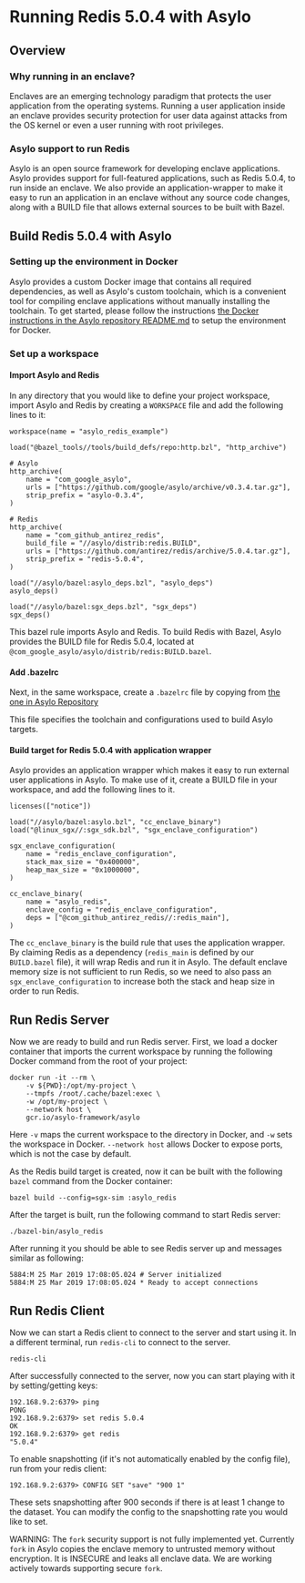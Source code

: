 # Running Redis 5.0.4 with Asylo

## Overview

### Why running in an enclave?

Enclaves are an emerging technology paradigm that protects the user application
from the operating systems. Running a user application inside an enclave
provides security protection for user data against attacks from the OS kernel or
even a user running with root privileges.

### Asylo support to run Redis

Asylo is an open source framework for developing enclave applications. Asylo
provides support for full-featured applications, such as Redis 5.0.4, to run
inside an enclave. We also provide an application-wrapper to make it easy to run
an application in an enclave without any source code changes, along with a BUILD
file that allows external sources to be built with Bazel.

## Build Redis 5.0.4 with Asylo

### Setting up the environment in Docker

Asylo provides a custom Docker image that contains all required dependencies, as
well as Asylo's custom toolchain, which is a convenient tool for compiling
enclave applications without manually installing the toolchain. To get started,
please follow the instructions
[the Docker instructions in the Asylo repository README.md](https://github.com/google/asylo/blob/master/README.md)
to setup the environment for Docker.

### Set up a workspace

#### Import Asylo and Redis

In any directory that you would like to define your project workspace, import
Asylo and Redis by creating a `WORKSPACE` file and add the following lines to
it:

```
workspace(name = "asylo_redis_example")

load("@bazel_tools//tools/build_defs/repo:http.bzl", "http_archive")

# Asylo
http_archive(
    name = "com_google_asylo",
    urls = ["https://github.com/google/asylo/archive/v0.3.4.tar.gz"],
    strip_prefix = "asylo-0.3.4",
)

# Redis
http_archive(
    name = "com_github_antirez_redis",
    build_file = "//asylo/distrib:redis.BUILD",
    urls = ["https://github.com/antirez/redis/archive/5.0.4.tar.gz"],
    strip_prefix = "redis-5.0.4",
)

load("//asylo/bazel:asylo_deps.bzl", "asylo_deps")
asylo_deps()

load("//asylo/bazel:sgx_deps.bzl", "sgx_deps")
sgx_deps()
```

This bazel rule imports Asylo and Redis. To build Redis with Bazel, Asylo
provides the BUILD file for Redis 5.0.4, located at
`@com_google_asylo/asylo/distrib/redis:BUILD.bazel`.

#### Add .bazelrc

Next, in the same workspace, create a `.bazelrc` file by copying from
[the one in Asylo Repository](https://github.com/google/asylo/blob/master/.bazelrc)

This file specifies the toolchain and configurations used to build Asylo
targets.

#### Build target for Redis 5.0.4 with application wrapper

Asylo provides an application wrapper which makes it easy to run external user
applications in Asylo. To make use of it, create a BUILD file in your workspace,
and add the following lines to it.

```BUILD
licenses(["notice"])

load("//asylo/bazel:asylo.bzl", "cc_enclave_binary")
load("@linux_sgx//:sgx_sdk.bzl", "sgx_enclave_configuration")

sgx_enclave_configuration(
    name = "redis_enclave_configuration",
    stack_max_size = "0x400000",
    heap_max_size = "0x1000000",
)

cc_enclave_binary(
    name = "asylo_redis",
    enclave_config = "redis_enclave_configuration",
    deps = ["@com_github_antirez_redis//:redis_main"],
)
```

The `cc_enclave_binary` is the build rule that uses the application wrapper. By
claiming Redis as a dependency (`redis_main` is defined by our `BUILD.bazel`
file), it will wrap Redis and run it in Asylo. The default enclave memory size
is not sufficient to run Redis, so we need to also pass an
`sgx_enclave_configuration` to increase both the stack and heap size in order to
run Redis.

## Run Redis Server

Now we are ready to build and run Redis server. First, we load a docker
container that imports the current workspace by running the following Docker
command from the root of your project:

```
docker run -it --rm \
    -v ${PWD}:/opt/my-project \
    --tmpfs /root/.cache/bazel:exec \
    -w /opt/my-project \
    --network host \
    gcr.io/asylo-framework/asylo
```

Here `-v` maps the current workspace to the directory in Docker, and `-w` sets
the workspace in Docker. `--network host` allows Docker to expose ports, which
is not the case by default.

As the Redis build target is created, now it can be built with the following
`bazel` command from the Docker container:

```shell
bazel build --config=sgx-sim :asylo_redis
```

After the target is built, run the following command to start Redis server:

```shell
./bazel-bin/asylo_redis
```

After running it you should be able to see Redis server up and messages similar
as following:

```shell
5884:M 25 Mar 2019 17:08:05.024 # Server initialized
5884:M 25 Mar 2019 17:08:05.024 * Ready to accept connections
```

## Run Redis Client

Now we can start a Redis client to connect to the server and start using it. In
a different terminal, run `redis-cli` to connect to the server.

```shell
redis-cli
```

After successfully connected to the server, now you can start playing with it by
setting/getting keys:

```shell
192.168.9.2:6379> ping
PONG
192.168.9.2:6379> set redis 5.0.4
OK
192.168.9.2:6379> get redis
"5.0.4"
```

To enable snapshotting (if it's not automatically enabled by the config file),
run from your redis client:

```shell
192.168.9.2:6379> CONFIG SET "save" "900 1"
```

These sets snapshotting after 900 seconds if there is at least 1 change to the
dataset. You can modify the config to the snapshotting rate you would like to
set.

WARNING: The `fork` security support is not fully implemented yet. Currently
`fork` in Asylo copies the enclave memory to untrusted memory without
encryption. It is INSECURE and leaks all enclave data. We are working actively
towards supporting secure `fork`.
